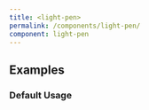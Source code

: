 ```yaml
---
title: <light-pen>
permalink: /components/light-pen/
component: light-pen
---
```


## Examples

### Default Usage

<light-pen style="padding: 8px; height: 75vh; max-height: 75vh;" resize-position="30" open-languages="js,html,css">
  <template slot="html">
    <light-pen>
      <template slot="html">
        <div>
          This is kind of wild huh? We have a <code>&lt;light-pen&gt;</code>
          component running inside of a <code>&lt;light-pen&gt;</code> component!!
        </div>
      </template>

      <template slot="css">
        code {
          padding: 2px 6px;
          display: inline-block;
          font-size: 0.9em;
          background-color: rgba(0,0,0,0.05);
          border-radius: 4px;
        }
      </template>
    </light-pen>
  </template>

  <template slot="css">
    html, body {
      height: 100%;
      min-height: 100%;
      width: 100%;
      margin: 0;
    }

    light-pen {
      height: 100%;
    }
  </template>

  <template slot="js">
    import LightPen from "<%= find_asset "../exports/components/light-pen/light-pen.js" %>";
    LightPen.define()
  </template>
</light-pen>
